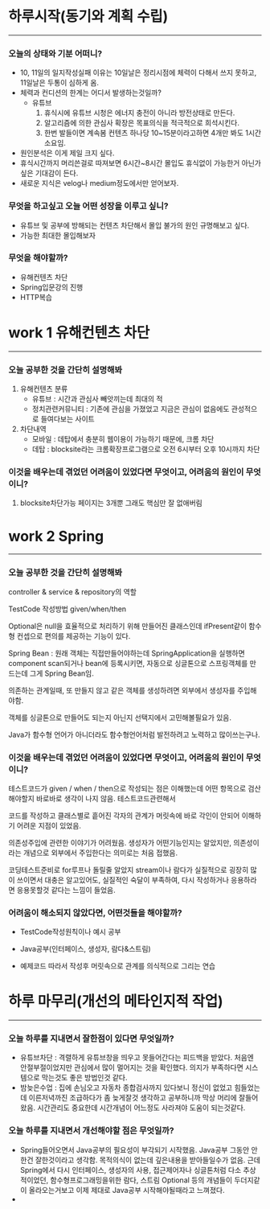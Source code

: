 # 하루시작(동기와 계획 수립)
_____
### 오늘의 상태와 기분 어떠니?

- 10, 11일의 일지작성실패 이유는 10일날은 정리시점에 체력이 다해서 쓰지 못하고, 11일날은 두통이 심하게 옴.
- 체력과 컨디션의 한계는 어디서 발생하는것일까?
  - 유튜브
    1. 휴식시에 유튜브 시청은 에너지 충전이 아니라 방전상태로 만든다. 
    2. 알고리즘에 의한 관심사 확장은 목표의식을 적극적으로 희석시킨다. 
    3. 한번 발들이면 계속봄 컨텐츠 하나당 10~15분이라고하면 4개만 봐도 1시간 소요임. 
- 원인분석은 이게 제일 크지 싶다. 
- 휴식시간까지 머리쓴걸로 따져보면 6시간~8시간 몰입도 휴식없이 가능한거 아닌가 싶은 기대감이 든다.
- 새로운 지식은 velog나 medium정도에서만 얻어보자. 

### 무엇을 하고싶고 오늘 어떤 성장을 이루고 싶니?

- 유튜브 및 공부에 방해되는 컨텐츠 차단해서 몰입 불가의 원인 규명해보고 싶다.
- 가능한 최대한 몰입해보자

### 무엇을 해야할까?

- 유해컨텐츠 차단
- Spring입문강의 진행
- HTTP복습


# work 1 유해컨텐츠 차단
_____
### 오늘 공부한 것을 간단히 설명해봐

1. 유해컨텐츠 분류
   - 유튜브 : 시간과 관심사 빼앗끼는데 최대의 적 
   - 정치관련커뮤니티 : 기존에 관심을 가졌었고 지금은 관심이 없음에도 관성적으로 들여다보는 사이트
2. 차단내역
   - 모바일 : 데탑에서 충분히 웹이용이 가능하기 때문에, 크롬 차단
   - 데탑 : blocksite라는 크롬확장프로그램으로 오전 6시부터 오후 10시까지 차단

### 이것을 배우는데 겪었던 어려움이 있었다면 무엇이고, 어려움의 원인이 무엇이니?

1. blocksite차단가능 페이지는 3개뿐 그래도 핵심만 잘 없애버림

   

# work 2 Spring

_____

### 오늘 공부한 것을 간단히 설명해봐

controller & service & repository의 역할

TestCode 작성방법 given/when/then

Optional은 null을 효율적으로 처리하기 위해 만들어진 클래스인데 ifPresent같이 함수형 컨셉으로 편의를 제공하는 기능이 있다. 

Spring Bean : 원래 객체는 직접만들어야하는데 SpringApplication을 실행하면 component scan되거나 bean에 등록시키면, 자동으로 싱글톤으로 스프링객체를 만드는데 그게 Spring Bean임.

의존하는 관계일때, 또 만들지 않고 같은 객체를 생성하려면 외부에서 생성자를 주입해야함.

객체를 싱글톤으로 만들어도 되는지 아닌지 선택지에서 고민해볼필요가 있음. 

Java가 함수형 언어가 아니더라도 함수형언어처럼 발전하려고 노력하고 많이쓰는구나.



### 이것을 배우는데 겪었던 어려움이 있었다면 무엇이고, 어려움의 원인이 무엇이니?

테스트코드가 given / when / then으로 작성되는 점은 이해했는데 어떤 항목으로 검산해야할지 바로바로 생각이 나지 않음. 테스트코드관련해서 

코드를 작성하고 클래스별로 흩어진 각자의 관계가 머릿속에 바로 각인이 안되어 이해하기 어려운 지점이 있었음.  

의존성주입에 관련한 이야기가 어려웠음. 생성자가 어떤기능인지는 알았지만, 의존성이라는 개념으로 외부에서 주입한다는 의미로는 처음 접했음. 

코딩테스트준비로 for루프나 돌릴줄 알았지 stream이나 람다가 실질적으로 굉장히 많이 쓰이면서 대충은 알고있어도, 실질적인 숙달이 부족하여, 다시 작성하거나 응용하라면 응용못할것 같다는 느낌이 들었음.



### 어려움이 해소되지 않았다면, 어떤것들을 해야할까?

- TestCode작성원칙이나 예시 공부

- Java공부(인터페이스, 생성자, 람다&스트림)

- 예제코드 따라서 작성후 머릿속으로 관계를 의식적으로 그리는 연습



# 하루 마무리(개선의 메타인지적 작업)
_____
### 오늘 하루를 지내면서 잘한점이 있다면 무엇일까?

- 유튜브차단 : 격렬하게 유튜브창을 띄우고 못들어간다는 피드백을 받았다. 처음엔 안절부절이었지만 관심에서 많이 멀어지는 것을 확인했다. 의지가 부족하다면 시스템으로 막는것도 좋은 방법인것 같다.
- 밤늦은수업 : 집에 손님오고 자동차 종합검사까지 있다보니 정신이 없었고 힘들었는데 이른저녁까진 조급하다가 좀 늦게잘것 생각하고 공부하니까 막상 머리에 잘들어왔음. 시간관리도 중요한데 시간개념이 어느정도 사라져야 도움이 되는것같다.


### 오늘 하루를 지내면서 개선해야할 점은 무엇일까?

- Spring들어오면서 Java공부의 필요성이 부각되기 시작했음. Java공부 그동안 안한건 잘한것이라고 생각함. 목적의식이 없는데 깊은내용을 받아들일수가 없음. 근데 Spring에서 다시 인터페이스, 생성자의 사용, 접근제어자나 싱글톤처럼 다소 추상적이었던, 함수형프로그래밍을위한 람다, 스트림 Optional 등의 개념들이 두더지같이 올라오는거보고 이제 제대로 Java공부 시작해야될때라고 느껴졌다. 
-  
